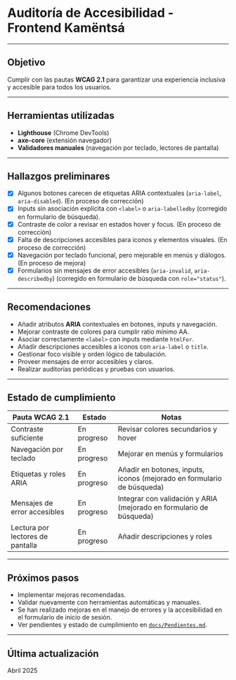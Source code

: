 # Auditoría de Accesibilidad - Frontend Kamëntsá

---

## Objetivo

Cumplir con las pautas **WCAG 2.1** para garantizar una experiencia inclusiva y accesible para todos los usuarios.

---

## Herramientas utilizadas

- **Lighthouse** (Chrome DevTools)
- **axe-core** (extensión navegador)
- **Validadores manuales** (navegación por teclado, lectores de pantalla)

---

## Hallazgos preliminares

- [x] Algunos botones carecen de etiquetas ARIA contextuales (`aria-label`, `aria-disabled`). (En proceso de corrección)
- [x] Inputs sin asociación explícita con `<label>` o `aria-labelledby` (corregido en formulario de búsqueda).
- [x] Contraste de color a revisar en estados hover y focus. (En proceso de corrección)
- [x] Falta de descripciones accesibles para iconos y elementos visuales. (En proceso de corrección)
- [x] Navegación por teclado funcional, pero mejorable en menús y diálogos. (En proceso de mejora)
- [x] Formularios sin mensajes de error accesibles (`aria-invalid`, `aria-describedby`) (corregido en formulario de búsqueda con `role="status"`).

---

## Recomendaciones

- Añadir atributos **ARIA** contextuales en botones, inputs y navegación.
- Mejorar contraste de colores para cumplir ratio mínimo AA.
- Asociar correctamente `<label>` con inputs mediante `htmlFor`.
- Añadir descripciones accesibles a iconos con `aria-label` o `title`.
- Gestionar foco visible y orden lógico de tabulación.
- Proveer mensajes de error accesibles y claros.
- Realizar auditorías periódicas y pruebas con usuarios.

---

## Estado de cumplimiento

| Pauta WCAG 2.1                     | Estado       | Notas                                     |
|-----------------------------------|--------------|-------------------------------------------|
| Contraste suficiente              | En progreso      | Revisar colores secundarios y hover       |
| Navegación por teclado            | En progreso      | Mejorar en menús y formularios            |
| Etiquetas y roles ARIA            | En progreso      | Añadir en botones, inputs, iconos (mejorado en formulario de búsqueda) |
| Mensajes de error accesibles      | En progreso      | Integrar con validación y ARIA (mejorado en formulario de búsqueda)    |
| Lectura por lectores de pantalla  | En progreso      | Añadir descripciones y roles              |

---

## Próximos pasos

- Implementar mejoras recomendadas.
- Validar nuevamente con herramientas automáticas y manuales.
- Se han realizado mejoras en el manejo de errores y la accesibilidad en el formulario de inicio de sesión.
- Ver pendientes y estado de cumplimiento en [`docs/Pendientes.md`](./Pendientes.md).

---

## Última actualización

Abril 2025
